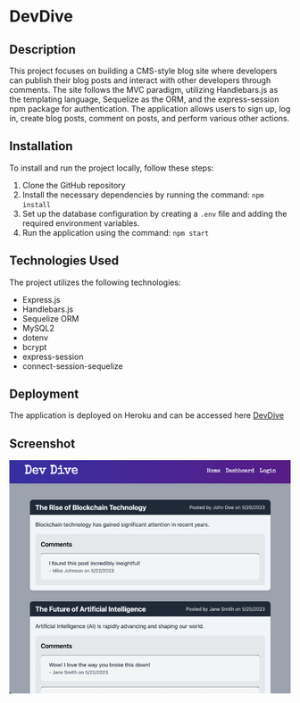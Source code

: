 # DevDive

## Description

This project focuses on building a CMS-style blog site where developers can publish their blog posts and interact with other developers through comments. The site follows the MVC paradigm, utilizing Handlebars.js as the templating language, Sequelize as the ORM, and the express-session npm package for authentication. The application allows users to sign up, log in, create blog posts, comment on posts, and perform various other actions.

## Installation

To install and run the project locally, follow these steps:

1. Clone the GitHub repository
2. Install the necessary dependencies by running the command: `npm install`
3. Set up the database configuration by creating a `.env` file and adding the required environment variables.
4. Run the application using the command: `npm start`

## Technologies Used

The project utilizes the following technologies:

- Express.js
- Handlebars.js
- Sequelize ORM
- MySQL2
- dotenv
- bcrypt
- express-session
- connect-session-sequelize

## Deployment

The application is deployed on Heroku and can be accessed here [DevDive](https://devdive.herokuapp.com/)

## Screenshot

![App Screenshot](assets/screenshot.png)
